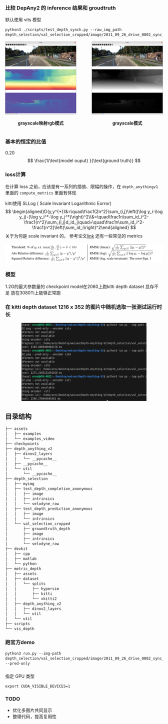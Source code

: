### 比较 DepAny2 的 inference 结果和 groudtruth
默认使用 vits 模型
```
python3 ./scripts/test_depth_synch.py --raw_img_path depth_selection/val_selection_cropped/image/2011_09_26_drive_0002_sync_image_0000000005_image_02.png
```

<div style="display: flex; justify-content: space-between; align-items: center;">
  <div style="text-align: center; width: 45%;">
    <img src="assets/weison/02.png" alt="Image 1" style="width: 100%;"/>
    <p><strong>grayscale映射rgb模式</strong></p>
  </div>
  <div style="text-align: center; width: 45%;">
    <img src="assets/weison/03.png" alt="Image 2" style="width: 100%;"/>
    <p><strong>grayscale模式</strong></p>
  </div>
</div>

### 基本的恒定的比值

0.20
$$
\frac{1/\text{model ouput} }{\text{ground truth}}
$$
### loss计算
在计算 loss 之前，应该是有一系列的插值、限幅的操作，在 ```depth_anythingv1``` 里面的 ```compute_metrics``` 里面有体现

kitti使用 SLLog ( Scale Invariant Logarithmic Eorror)
$$
\begin{aligned}D(y,y^{*})&=\quad\frac1{2n^2}\sum_{i,j}\left((\log y_i-\log y_j)-(\log y_i^*-\log y_j^*)\right)^2\\&=\quad\frac1n\sum_id_i^2-\frac1{n^2}\sum_{i,j}d_id_j\quad=\quad\frac1n\sum_id_i^2-\frac1{n^2}\left(\sum_id_i\right)^2\end{aligned}
$$
关于为何是 scale invariant 的， 参考论文[link](https://proceedings.neurips.cc/paper_files/paper/2014/file/7bccfde7714a1ebadf06c5f4cea752c1-Paper.pdf)
 还有一些常见的 metrics

 ![alt text](assets/image.png)
### 模型
1.2G的最大参数量的 checkpoint model在2060上跑kitti depth dataset 显存不足
放在3080Ti上能够正常跑

### 在 kitti depth dataset 1216 x 352 的图片中随机选取一张测试运行时长
<div style="text-align:center;">
 <img src="assets/weison/01.png" width="400" height="250">
</div>


## 目录结构

```
├── assets
│   ├── examples
│   └── examples_video
├── checkpoints
├── depth_anything_v2
│   ├── dinov2_layers
│   │   └── __pycache__
│   ├── __pycache__
│   └── util
│       └── __pycache__
├── depth_selection
│   ├── myimg
│   ├── test_depth_completion_anonymous
│   │   ├── image
│   │   ├── intrinsics
│   │   └── velodyne_raw
│   ├── test_depth_prediction_anonymous
│   │   ├── image
│   │   └── intrinsics
│   └── val_selection_cropped
│       ├── groundtruth_depth
│       ├── image
│       ├── intrinsics
│       └── velodyne_raw
├── devkit
│   ├── cpp
│   ├── matlab
│   └── python
├── metric_depth
│   ├── assets
│   ├── dataset
│   │   └── splits
│   │       ├── hypersim
│   │       ├── kitti
│   │       └── vkitti2
│   ├── depth_anything_v2
│   │   ├── dinov2_layers
│   │   └── util
│   └── util
├── scripts
└── vis_depth
```


### 跑官方demo
```
python3 run.py --img-path depth_selection/val_selection_cropped/image/2011_09_26_drive_0002_sync_image_0000000008_image_03.png --pred-only 
```

###
指定 GPU 类型
```
export CUDA_VISIBLE_DEVICES=1
```
### TODO
- 优化多图片共同显示
- 整理代码，提高复用性